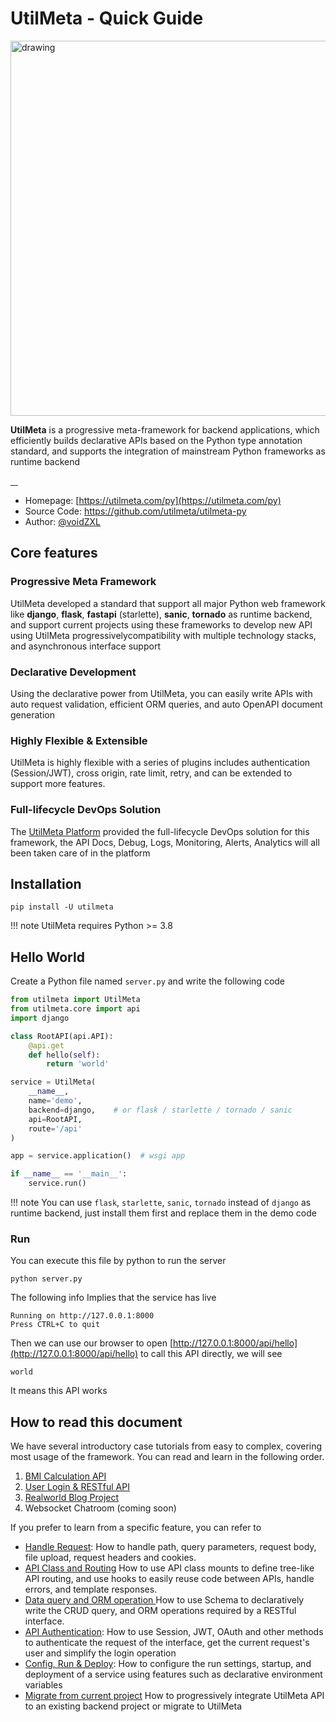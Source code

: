 # UtilMeta - Quick Guide
<img src="https://utilmeta.com/img/py-intro.png" href="https://utilmeta.com/py" target="_blank"  alt="drawing" width="600"/>

**UtilMeta** is a progressive meta-framework for backend applications, which efficiently builds declarative APIs based on the Python type annotation standard, and supports the integration of mainstream Python frameworks as runtime backend

<a href="https://pypi.org/project/utilmeta/" target="_blank">
	<img src="https://img.shields.io/pypi/v/utilmeta" alt="">
</a>
<a href="https://pypi.org/project/utilmeta/" target="_blank">
	<img src="https://img.shields.io/pypi/pyversions/utilmeta" alt="">
</a>
<a href="https://github.com/utilmeta/utilmeta-py/blob/main/LICENSE" target="_blank">
	<img src="https://img.shields.io/badge/license-Apache%202.0-blue" alt="">
</a>
<a href="https://github.com/utilmeta/utilmeta-py/actions?query=branch%3Amain+" target="_blank">
	<img src="https://img.shields.io/github/actions/workflow/status/utilmeta/utilmeta-py/test.yaml?branch=main&label=CI" alt="">
</a>

* Homepage: [https://utilmeta.com/py](https://utilmeta.com/py)
* Source Code: <a href="https://github.com/utilmeta/utilmeta-py" target="_blank"> https://github.com/utilmeta/utilmeta-py</a>
* Author: <a href="https://github.com/voidZXL" target="_blank">@voidZXL</a>

## Core features

### Progressive Meta Framework
UtilMeta developed a standard that support all major Python web framework like **django**, **flask**, **fastapi** (starlette), **sanic**, **tornado** as runtime backend, and support current projects using these frameworks to develop new API using UtilMeta progressivelycompatibility with multiple technology stacks, and asynchronous interface support

### Declarative Development
Using the declarative power from UtilMeta, you can easily write APIs with auto request validation, efficient ORM queries, and auto OpenAPI document generation

### Highly Flexible & Extensible
UtilMeta is highly flexible with a series of plugins includes authentication (Session/JWT), cross origin, rate limit, retry, and can be extended to support more features.

### Full-lifecycle DevOps Solution
The [UtilMeta Platform](https://utilmeta.com/) provided the full-lifecycle DevOps solution for this framework, the API Docs, Debug, Logs, Monitoring, Alerts, Analytics will all been taken care of in the platform

## Installation
```shell
pip install -U utilmeta
```

!!! note
	UtilMeta requires Python >= 3.8

## Hello World
 Create a Python file named `server.py` and write the following code 
```python
from utilmeta import UtilMeta
from utilmeta.core import api
import django

class RootAPI(api.API):
    @api.get
    def hello(self):
        return 'world'

service = UtilMeta(
    __name__,
    name='demo',
    backend=django,    # or flask / starlette / tornado / sanic
    api=RootAPI,
    route='/api'
)

app = service.application()  # wsgi app

if __name__ == '__main__':
    service.run()
```

!!! note
	You can use `flask`, `starlette`, `sanic`, `tornado` instead of `django` as runtime backend, just install them first and replace them in the demo code

### Run
You can execute this file by python to run the server
```shell
python server.py
```
The following info Implies that the service has live
```
Running on http://127.0.0.1:8000
Press CTRL+C to quit
```
Then we can use our browser to open [http://127.0.0.1:8000/api/hello](http://127.0.0.1:8000/api/hello) to call this API directly, we will see
```
world
```
It means this API works

## How to read this document

We have several introductory case tutorials from easy to complex, covering most usage of the framework. You can read and learn in the following order.

1. [BMI Calculation API](tutorials/bmi-calc)
2. [User Login & RESTful API](tutorials/user-auth)
3. [Realworld Blog Project](tutorials/realworld-blog)
4. Websocket Chatroom (coming soon)

If you prefer to learn from a specific feature, you can refer to

* [Handle Request](guide/handle-request): How to handle path, query parameters, request body, file upload, request headers and cookies.
* [API Class and Routing](guide/api-route) How to use API class mounts to define tree-like API routing, and use  hooks to easily reuse code between APIs, handle errors, and template responses.
* [Data query and ORM operation ](guide/schema-query) How to use Schema to declaratively write the CRUD query, and ORM operations required by a RESTful interface.
* [API Authentication](guide/auth): How to use Session, JWT, OAuth and other methods to authenticate the request of the interface, get the current request's user and simplify the login operation
* [Config, Run & Deploy](guide/config-run): How to configure the run settings, startup, and deployment of a service using features such as declarative environment variables
* [Migrate from current project](guide/migration) How to progressively integrate UtilMeta API to an existing backend project or migrate to UtilMeta